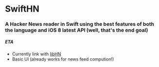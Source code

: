 SwiftHN
=======

### A Hacker News reader in Swift using the best features of both the language and iOS 8 latest API (well, that's the end goal)

##### ETA

* Currently link with [libHN](https://github.com/bennyguitar/libHN)
* Basic UI (already works for news feed compution!)
